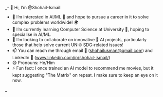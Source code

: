 _- 👋 Hi, I’m @Shohail-Ismail
- 👀 I’m interested in AI/ML 🤖 and hope to pursue a career in it to solve complex problems worldwide! 🌍
- 🌱 I’m currently learning Computer Science at University 🏫, hoping to specialise in AI/ML.
- 💞️ I’m looking to collaborate on innovative 🧠 AI projects, particularly those that help solve current UN 🌐 SDG-related issues!
- 📫 You can reach me through email 📩 (shohailusman@gmail.com) and LinkedIn 🔗 (www.linkedin.com/in/shohail-ismail/)
- 😄 Pronouns: He/Him
- ⚡ Fun fact: I once trained an AI model to recommend me movies, but it kept suggesting "The Matrix" on repeat. I make sure to keep an eye on it now.

<!---
Shohail-Ismail/Shohail-Ismail is a ✨ special ✨ repository because its `README.md` (this file) appears on your GitHub profile.
You can click the Preview link to take a look at your changes.
--->
_
